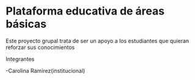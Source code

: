 # Plataforma educativa de áreas básicas
Este proyecto grupal trata de ser un apoyo a los estudiantes que quieran reforzar sus conocimientos

Integrantes

-Carolina Ramirez(institucional)
